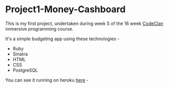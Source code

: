 # Project1-Money-Cashboard

This is my first project, undertaken during week 5 of the 16 week [CodeClan](http://www.codeclan.com) immersive programming course.

It's a simple budgeting app using these technologies -

- Ruby
- Sinatra
- HTML
- CSS
- PostgreSQL

You can see it running on heroku [here](https://glacial-scrubland-75610.herokuapp.com/transactions) -
